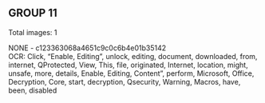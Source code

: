 ## GROUP 11
Total images: 1  

NONE - c123363068a4651c9c0c6b4e01b35142  
OCR: Click, “Enable, Editing”, unlock, editing, document, downloaded, from, internet, QProtected, View, This, file, originated, Internet, location, might, unsafe, more, details, Enable, Editing, Content”, perform, Microsoft, Office, Decryption, Core, start, decryption, Qsecurity, Warning, Macros, have, been, disabled  

